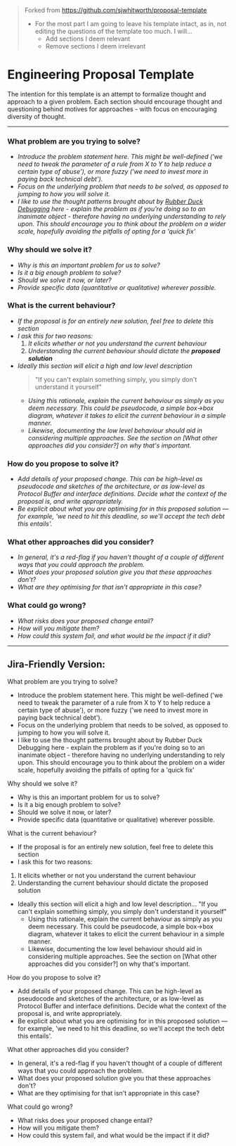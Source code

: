 > Forked from https://github.com/sjwhitworth/proposal-template
> - For the most part I am going to leave his template intact, as in, not editing the questions of the template too much. I will...
>    - Add sections I deem relevant
>    - Remove sections I deem irrelevant

# Engineering Proposal Template
The intention for this template is an attempt to formalize thought and approach to a given problem. Each section should encourage thought and questioning behind motives for approaches - with focus on encouraging diversity of thought.  

---

### What problem are you trying to solve?
* _Introduce the problem statement here. This might be well-defined ('we need to tweak the parameter of a rule from X to Y to help reduce a certain type of abuse'), or more fuzzy ('we need to invest more in paying back technical debt')._
* _Focus on the underlying problem that needs to be solved, as opposed to jumping to how you will solve it._
* _I like to use the thought patterns brought about by [Rubber Duck Debugging](https://en.wikipedia.org/wiki/Rubber_duck_debugging) here - explain the problem as if you're doing so to an inanimate object - therefore having no underlying understanding to rely upon. This should encourage you to think about the problem on a wider scale, hopefully avoiding the pitfalls of opting for a 'quick fix'_

### Why should we solve it?
* _Why is this an important problem for us to solve?_  
* _Is it a big enough problem to solve?_
* _Should we solve it now, or later?_
* _Provide specific data (quantitative or qualitative) wherever possible._

### What is the current behaviour?
* _If the proposal is for an entirely new solution, feel free to delete this section_
* _I ask this for two reasons:_ 
    1. _It elicits whether or not you understand the current behaviour_
    2. _Understanding the current behaviour should dictate the **proposed solution**_
* _Ideally this section will elicit a high and low level description_
    >"If you can't explain something simply, you simply don't understand it yourself"
    * _Using this rationale, explain the current behaviour as simply as you deem necessary. This could be pseudocode, a simple box->box diagram, whatever it takes to elicit the current behaviour in a simple manner._
    * _Likewise, documenting the low level behaviour should aid in considering multiple approaches. See the section on [What other approaches did you consider?] on why that's important._

### How do you propose to solve it?
* _Add details of your proposed change. This can be high-level as pseudocode and sketches of the architecture, or as low-level as Protocol Buffer and interface definitions. Decide what the context of the proposal is, and write appropriately._
* _Be explicit about what you are optimising for in this proposed solution — for example, 'we need to hit this deadline, so we'll accept the tech debt this entails'._

### What other approaches did you consider?
* _In general, it's a red-flag if you haven't thought of a couple of different ways that you could approach the problem._
* _What does your proposed solution give you that these approaches don't?_
* _What are they optimising for that isn't appropriate in this case?_

### What could go wrong?
* _What risks does your proposed change entail?_
* _How will you mitigate them?_
* _How could this system fail, and what would be the impact if it did?_

---

## Jira-Friendly Version:
What problem are you trying to solve?
- Introduce the problem statement here. This might be well-defined ('we need to tweak the parameter of a rule from X to Y to help reduce a certain type of abuse'), or more fuzzy ('we need to invest more in paying back technical debt').
- Focus on the underlying problem that needs to be solved, as opposed to jumping to how you will solve it.
- I like to use the thought patterns brought about by Rubber Duck Debugging here - explain the problem as if you're doing so to an inanimate object - therefore having no underlying understanding to rely upon. This should encourage you to think about the problem on a wider scale, hopefully avoiding the pitfalls of opting for a 'quick fix'

Why should we solve it?
- Why is this an important problem for us to solve?
- Is it a big enough problem to solve?
- Should we solve it now, or later?
- Provide specific data (quantitative or qualitative) wherever possible.

What is the current behaviour?
- If the proposal is for an entirely new solution, feel free to delete this section
- I ask this for two reasons:
1. It elicits whether or not you understand the current behaviour
2. Understanding the current behaviour should dictate the proposed solution
- Ideally this section will elicit a high and low level description...
"If you can't explain something simply, you simply don't understand it yourself"
    - Using this rationale, explain the current behaviour as simply as you deem necessary. This could be pseudocode, a simple box->box diagram, whatever it takes to elicit the current behaviour in a simple manner.
    - Likewise, documenting the low level behaviour should aid in considering multiple approaches. See the section on [What other approaches did you consider?] on why that's important.

How do you propose to solve it?
- Add details of your proposed change. This can be high-level as pseudocode and sketches of the architecture, or as low-level as Protocol Buffer and interface definitions. Decide what the context of the proposal is, and write appropriately.
- Be explicit about what you are optimising for in this proposed solution — for example, 'we need to hit this deadline, so we'll accept the tech debt this entails'.

What other approaches did you consider?
- In general, it's a red-flag if you haven't thought of a couple of different ways that you could approach the problem.
- What does your proposed solution give you that these approaches don't?
- What are they optimising for that isn't appropriate in this case?

What could go wrong?
- What risks does your proposed change entail?
- How will you mitigate them?
- How could this system fail, and what would be the impact if it did?